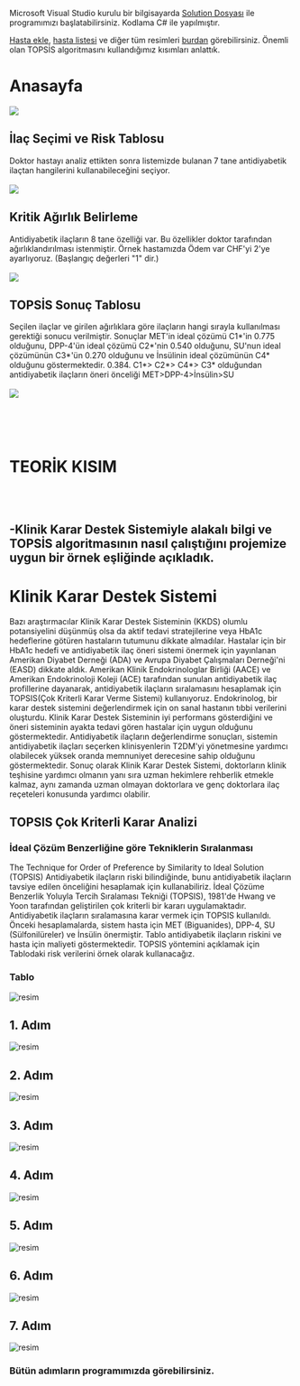 Microsoft Visual Studio kurulu bir bilgisayarda [Solution Dosyası](https://github.com/hamzayakan/kararDestek/blob/main/kararDestek.sln) ile programımızı başlatabilirsiniz. Kodlama C# ile yapılmıştır.<br/>

[Hasta ekle](https://github.com/hamzayakan/kararDestek/blob/main/resim/HastaKayit.PNG), [hasta listesi](https://github.com/hamzayakan/kararDestek/blob/main/resim/HastaListesi.PNG) ve diğer tüm resimleri  [burdan](https://github.com/hamzayakan/kararDestek/tree/main/resim)  görebilirsiniz. Önemli olan TOPSİS algoritmasını kullandığımız kısımları anlattık.<br/>

# Anasayfa

![](https://github.com/hamzayakan/kararDestek/blob/main/resim/Anasayfa.PNG)
## İlaç Seçimi ve Risk Tablosu
Doktor hastayı analiz ettikten sonra listemizde bulanan 7 tane antidiyabetik ilaçtan hangilerini kullanabileceğini seçiyor. <br/><br/>
![](https://github.com/hamzayakan/kararDestek/blob/main/resim/RiskDeger.PNG)
## Kritik Ağırlık Belirleme
Antidiyabetik ilaçların 8 tane özelliği var. Bu özellikler doktor tarafından ağırlıklandırılması istenmiştir. Örnek hastamızda Ödem var CHF'yi 2'ye ayarlıyoruz. (Başlangıç değerleri "1" dir.)  <br/><br/>
![](https://github.com/hamzayakan/kararDestek/blob/main/resim/Kritik%20A%C4%9F%C4%B1rl%C4%B1k%20Belirleme.PNG)
## TOPSİS Sonuç Tablosu
Seçilen ilaçlar ve girilen ağırlıklara göre ilaçların hangi sırayla kullanılması gerektiği sonucu verilmiştir. Sonuçlar MET'in ideal çözümü C1*'in 0.775 olduğunu, DPP-4'ün ideal çözümü C2*'nin 0.540 olduğunu, SU'nun ideal çözümünün C3*'ün 0.270 olduğunu ve İnsülinin ideal çözümünün C4* olduğunu göstermektedir. 0.384. C1*> C2*> C4*> C3* olduğundan 
antidiyabetik ilaçların öneri önceliği MET>DPP-4>İnsülin>SU <br/><br/>
![](https://github.com/hamzayakan/kararDestek/blob/main/resim/TopsisSonucTablosu.PNG)

<br/><br/><br/>
# TEORİK KISIM
<br/><br/>
## -Klinik Karar Destek Sistemiyle alakalı bilgi ve TOPSİS algoritmasının nasıl çalıştığını projemize uygun bir örnek eşliğinde açıkladık.

# Klinik Karar Destek Sistemi
Bazı araştırmacılar Klinik Karar Destek Sisteminin (KKDS) olumlu potansiyelini 
düşünmüş olsa da aktif tedavi stratejilerine veya HbA1c hedeflerine götüren hastaların 
tutumunu dikkate almadılar. Hastalar için bir HbA1c hedefi ve antidiyabetik ilaç öneri 
sistemi önermek için yayınlanan Amerikan Diyabet Derneği (ADA) ve Avrupa 
Diyabet Çalışmaları Derneği'ni (EASD) dikkate aldık. Amerikan Klinik 
Endokrinologlar Birliği (AACE) ve Amerikan Endokrinoloji Koleji (ACE) tarafından 
sunulan antidiyabetik ilaç profillerine dayanarak, antidiyabetik ilaçların sıralamasını 
hesaplamak için TOPSIS(Çok Kriterli Karar Verme Sistemi)
kullanıyoruz. Endokrinolog, bir karar destek sistemini değerlendirmek için on sanal 
hastanın tıbbi verilerini oluşturdu. Klinik Karar Destek Sisteminin iyi performans 
gösterdiğini ve öneri sisteminin ayakta tedavi gören hastalar için uygun olduğunu 
göstermektedir. Antidiyabetik ilaçların değerlendirme sonuçları, sistemin 
antidiyabetik ilaçları seçerken klinisyenlerin T2DM'yi yönetmesine yardımcı 
olabilecek yüksek oranda memnuniyet derecesine sahip olduğunu 
göstermektedir. Sonuç olarak Klinik Karar Destek Sistemi, doktorların klinik teşhisine 
yardımcı olmanın yanı sıra uzman hekimlere rehberlik etmekle kalmaz, aynı zamanda 
uzman olmayan doktorlara ve genç doktorlara ilaç reçeteleri konusunda yardımcı 
olabilir.

## TOPSIS Çok Kriterli Karar Analizi 
### İdeal Çözüm Benzerliğine göre Tekniklerin Sıralanması
The Technique for Order of Preference by Similarity to Ideal Solution (TOPSIS) 
Antidiyabetik ilaçların riski bilindiğinde, bunu antidiyabetik ilaçların tavsiye edilen 
önceliğini hesaplamak için kullanabiliriz. İdeal Çözüme Benzerlik Yoluyla Tercih 
Sıralaması Tekniği (TOPSIS), 1981'de Hwang ve Yoon tarafından geliştirilen çok
kriterli bir kararı uygulamaktadır. Antidiyabetik ilaçların sıralamasına 
karar vermek için TOPSIS kullanıldı.
Önceki hesaplamalarda, sistem hasta için MET (Biguanides), DPP-4, SU 
(Sülfonilüreler) ve İnsülin önermiştir. Tablo antidiyabetik ilaçların riskini ve hasta
için maliyeti göstermektedir. TOPSIS yöntemini açıklamak için Tablodaki risk
verilerini örnek olarak kullanacağız.

### Tablo
![resim](https://github.com/hamzayakan/kararDestek/blob/main/resim/IlacRiskVeMaliyet.PNG)<br/>
## 1. Adım
![resim](https://github.com/hamzayakan/kararDestek/blob/main/resim/1_adim.PNG)<br/>
## 2. Adım
![resim](https://github.com/hamzayakan/kararDestek/blob/main/resim/2_adim.PNG)<br/>
## 3. Adım
![resim](https://github.com/hamzayakan/kararDestek/blob/main/resim/3_adim.PNG)<br/>
## 4. Adım
![resim](https://github.com/hamzayakan/kararDestek/blob/main/resim/4_adim.PNG)<br/>
## 5. Adım
![resim](https://github.com/hamzayakan/kararDestek/blob/main/resim/5_adim.PNG)<br/>
## 6. Adım
![resim](https://github.com/hamzayakan/kararDestek/blob/main/resim/6_adim.PNG)<br/>
## 7. Adım
![resim](https://github.com/hamzayakan/kararDestek/blob/main/resim/7_adim.PNG)<br/>

### Bütün adımların programımızda görebilirsiniz.  

